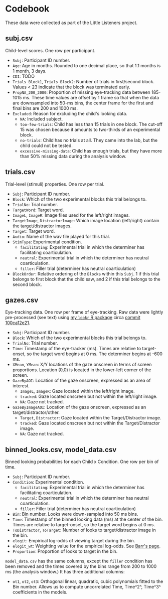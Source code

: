 # Codebook

These data were collected as part of the Little Listeners project.

## subj.csv

Child-level scores. One row per participant.

- `Subj`: Participant ID number.
- `Age`: Age in months. Rounded to one decimal place, so that 1.1 months 
  is 1 month, 3 days.
- `CDI`: TODO
- `Trials_Block1`, `Trials_Block2`: Number of trials in first/second block.
  Values < 23 indicate that the block was terminated early.
- `PropNA_200_2000`: Proportion of missing eye-tracking data between 
  185-1015 ms. These time values are offset by 1 frame so that when the data are 
  downsampled into 50-ms bins, the center frame for the first and final bins 
  are 200 and 1000 ms.
- `Excluded`: Reason for excluding the child's looking data.
    + `NA`: Included subject.
    + `too-few-trials`: Child has less than 15 trials in one block. The cut-off 
      15 was chosen because it amounts to two-thirds of an experimental block.
    + `no-trials`: Child has no trials at all. They came into the lab, but the 
      child could not be tested. 
    + `excessive-missing-data`: Child has enough trials, but they have more than 
      50% missing data during the analysis window.

## trials.csv

Trial-level (stimuli) properties. One row per trial.

- `Subj`: Participant ID number.
- `Block`: Which of the two experimental blocks this trial belongs to.
- `TrialNo`: Trial number.
- `TargetWord`: Target word.
- `ImageL`, `ImageR`: Image files used for the left/right images.
- `TargetImage`, `DistractorImage`: Which image location (left/right) contain 
  the target/distractor images.
- `Target`: Target word.
- `Audio`: Name of the wav file played for this trial.
- `StimType`: Experimental condition.
    + `facilitating`: Experimental trial in which the determiner has 
      facilitating coarticulation.
    + `neutral`: Experimental trial in which the determiner has neutral 
      coarticulation.
    + `filler`: Filler trial (determiner has neutral coarticulation)
- `BlockOrder`: Relative ordering of the `Block`s within this `Subj`. 1 if this 
  trial belongs to first block that the child saw, and 2 if this trial belongs 
  to the second block.

## gazes.csv

Eye-tracking data. One row per frame of eye-tracking. Raw data were lightly 
pre-processed (see text) using [my `lookr` R package][lookr] 
circa [commit 100ca12e21][100ca12e21]. 

- `Subj`: Participant ID number.
- `Block`: Which of the two experimental blocks this trial belongs to.
- `TrialNo`: Trial number.
- `Time`: Timestamp of the eye-tracker (ms). Times are relative to 
  target-onset, so the target word begins at 0 ms. The determiner begins 
  at -600 ms.
- `XMean`, `YMean`: X/Y locations of the gaze onscreen in terms of screen 
  proportions. Location (0,0) is located in the lower-left corner of the screen.  
- `GazeByAOI`: Location of the gaze onscreen, expressed as an area of interest.
    + `ImageL`, `ImageR`: Gaze located within the left/right image.
    + `tracked`: Gaze located onscreen but not within the left/right image.
    + `NA`: Gaze not tracked.
- `GazeByImageAOI`: Location of the gaze onscreen, expressed as an 
  target/distractor/other.
    + `Target`, `Distractor`: Gaze located within the Target/Distractor image.
    + `tracked`: Gaze located onscreen but not within the Target/Distractor 
      image.
    + `NA`: Gaze not tracked.

## binned_looks.csv, model_data.csv

Binned looking probabilities for each Child x Condition. One row per bin of time.

- `Subj`: Participant ID number.
- `Condition`: Experimental condition.
    + `facilitating`: Experimental trial in which the determiner has 
      facilitating coarticulation.
    + `neutral`: Experimental trial in which the determiner has neutral 
      coarticulation.
    + `filler`: Filler trial (determiner has neutral coarticulation)
- `Bin`: Bin number. Looks were down-sampled into 50 ms bins.
- `Time`: Timestamp of the binned looking data (ms) at the center of the bin. 
  Times are relative to target-onset, so the target word begins at 0 ms.
- `ToDistractor`, `ToTarget`: Number of looks to target/distractor image in the bin.
- `elogit`: Empirical log-odds of viewing target during the bin.
- `elogit_wt`: Weighting value for the empirical log-odds. See [Barr's page][Barr].
- `Proportion`: Proportion of looks to target in the bin.

`model_data.csv` has the same columns, except the `filler` condition has been 
removed and the times covered by the bins range from 200 to 1000 ms (the 
analysis window.) It has three additional columns:

- `ot1`, `ot2`, `ot3`: Orthogonal linear, quadratic, cubic polynomials fitted to 
  the Bin number. Allows us to compute uncorrelated Time, Time^2^, Time^3^ 
  coefficients in the models.

[lookr]: https://github.com/tjmahr/lookr
[100ca12e21]: https://github.com/tjmahr/lookr/tree/100ca12e21b347038f250c637c461ba26c4702f6
[Barr]: http://talklab.psy.gla.ac.uk/tvw/elogit-wt.html
